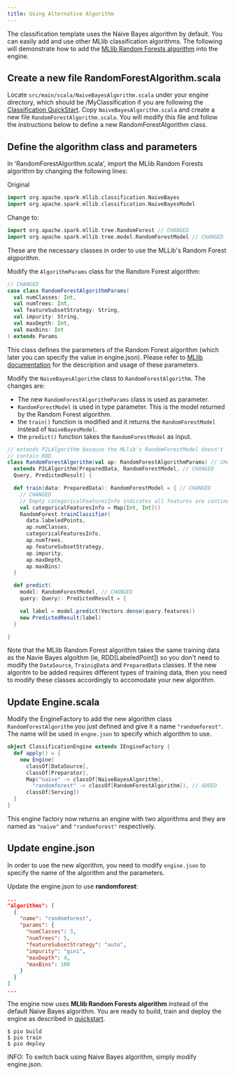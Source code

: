 ```yaml
---
title: Using Alternative Algorithm
---
```


The classification template uses the Naive Bayes algorithm by default. You can easily add and use other MLlib classification algorithms. The following will demonstrate how to add the [MLlib Random Forests algorithm](https://spark.apache.org/docs/latest/mllib-ensembles.html) into the engine.

## Create a new file RandomForestAlgorithm.scala

Locate `src/main/scala/NaiveBayesAlgorithm.scala` under your engine directory, which should be /MyClassification if you are following the [Classification QuickStart](/templates/classification/quickstart/).  Copy `NaiveBayesAlgorithm.scala` and create a new file `RandomForestAlgorithm.scala`. You will modify this file and follow the instructions below to define a new RandomForestAlgorithm class.

##  Define the algorithm class and parameters

In 'RandomForestAlgorithm.scala', import the MLlib Random Forests algorithm by changing the following lines:

Original

```scala
import org.apache.spark.mllib.classification.NaiveBayes
import org.apache.spark.mllib.classification.NaiveBayesModel
```

Change to:

```scala
import org.apache.spark.mllib.tree.RandomForest // CHANGED
import org.apache.spark.mllib.tree.model.RandomForestModel // CHANGED
```

These are the necessary classes in order to use the MLLib's Random Forest algporithm.

Modify the `AlgorithmParams` class for the Random Forest algorithm:

```scala
// CHANGED
case class RandomForestAlgorithmParams(
  val numClasses: Int,
  val numTrees: Int,
  val featureSubsetStrategy: String,
  val impurity: String,
  val maxDepth: Int,
  val maxBins: Int
) extends Params
```

This class defines the parameters of the Random Forest algorithm (which later you can specify the value in engine.json). Please refer to [MLlib  documentation](https://spark.apache.org/docs/latest/mllib-ensembles.html) for the description and usage of these parameters.

Modify the `NaiveBayesAlgorithm` class to `RandomForestAlgorithm`. The changes are:

* The new `RandomForestAlgorithmParams` class is used as parameter.
* `RandomForestModel` is used in type parameter. This is the model returned by the Random Forest algorithm.
* the `train()` function is modified and it returns the `RandomForestModel` instead of `NaiveBayesModel`.
* the `predict()` function takes the `RandomForestModel` as input.



```scala
// extends P2LAlgorithm because the MLlib's RandomForestModel doesn't
// contain RDD.
class RandomForestAlgorithm(val ap: RandomForestAlgorithmParams) // CHANGED
  extends P2LAlgorithm[PreparedData, RandomForestModel, // CHANGED
  Query, PredictedResult] {

  def train(data: PreparedData): RandomForestModel = { // CHANGED
    // CHANGED
    // Empty categoricalFeaturesInfo indicates all features are continuous.
    val categoricalFeaturesInfo = Map[Int, Int]()
    RandomForest.trainClassifier(
      data.labeledPoints,
      ap.numClasses,
      categoricalFeaturesInfo,
      ap.numTrees,
      ap.featureSubsetStrategy,
      ap.impurity,
      ap.maxDepth,
      ap.maxBins)
  }

  def predict(
    model: RandomForestModel, // CHANGED
    query: Query): PredictedResult = {

    val label = model.predict(Vectors.dense(query.features))
    new PredictedResult(label)
  }

}
```
Note that the MLlib Random Forest algorithm takes the same training data as the Navie Bayes algoithm (ie, RDD[LabeledPoint]) so you don't need to modify the `DataSource`, `TrainigData` and `PreparedData` classes. If the new algoritm to be added requires different types of training data, then you need to modify these classes accordingly to accomodate your new algorithm.
##  Update Engine.scala

Modify the EngineFactory to add the new algorithm class `RandomForestAlgorithm` you just defined and give it a name `"randomforest"`. The name will be used in `engne.json` to specify which algorithm to use.

```scala
object ClassificationEngine extends IEngineFactory {
  def apply() = {
    new Engine(
      classOf[DataSource],
      classOf[Preparator],
      Map("naive" -> classOf[NaiveBayesAlgorithm],
        "randomforest" -> classOf[RandomForestAlgorithm]), // ADDED
      classOf[Serving])
  }
}
```

This engine factory now returns an engine with two algorithms and they are named as `"naive"` and `"randomforest"` respectively.

##  Update engine.json

In order to use the new algorithm, you need to modify `engine.json` to specify the name of the algorithm and the parameters.

Update the engine.json to use **randomforest**:

```json
...
"algorithms": [
  {
    "name": "randomforest",
    "params": {
      "numClasses": 3,
      "numTrees": 5,
      "featureSubsetStrategy": "auto",
      "impurity": "gini",
      "maxDepth": 4,
      "maxBins": 100
    }
  }
]
...
```

The engine now uses **MLlib Random Forests algorithm** instead of the default Naive Bayes algorithm. You are ready to build, train and deploy the engine as described in [quickstart](/templates/classification/quickstart/).

```
$ pio build
$ pio train
$ pio deploy
```

INFO: To switch back using Naive Bayes algorithm, simply modify engine.json.
